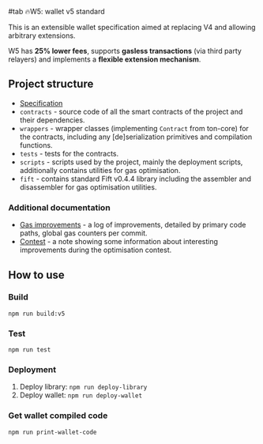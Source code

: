 #tab 🔥W5: wallet v5 standard

This is an extensible wallet specification aimed at replacing V4 and allowing arbitrary extensions.

W5 has **25% lower fees**, supports **gasless transactions** (via third party relayers) and implements a **flexible extension mechanism**.

## Project structure

-   [Specification](Specification.md)
-   `contracts` - source code of all the smart contracts of the project and their dependencies.
-   `wrappers` - wrapper classes (implementing `Contract` from ton-core) for the contracts, including any [de]serialization primitives and compilation functions.
-   `tests` - tests for the contracts.
-   `scripts` - scripts used by the project, mainly the deployment scripts, additionally contains utilities for gas optimisation.
-   `fift` - contains standard Fift v0.4.4 library including the assembler and disassembler for gas optimisation utilities.

### Additional documentation

-   [Gas improvements](Improvements.rst) - a log of improvements, detailed by primary code paths, global gas counters per commit.
-   [Contest](Contest.md) - a note showing some information about interesting improvements during the optimisation contest.

## How to use

### Build

`npm run build:v5`

### Test

`npm run test`

### Deployment
1. Deploy library: `npm run deploy-library`
2. Deploy wallet: `npm run deploy-wallet`

### Get wallet compiled code

`npm run print-wallet-code`

